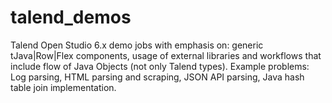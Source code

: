 # talend_demos
Talend Open Studio 6.x demo jobs with emphasis on: generic tJava|Row|Flex components, usage of external libraries and workflows that include flow of Java Objects (not only Talend types). Example problems: Log parsing, HTML parsing and scraping, JSON API parsing, Java hash table join implementation. 
